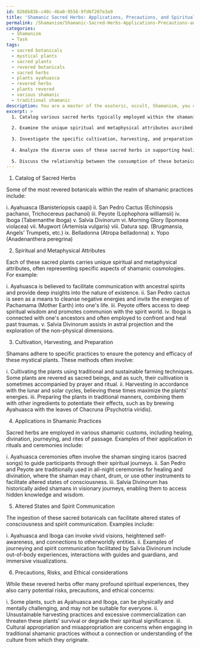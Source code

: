 ```yaml
---
id: 8266b83b-c48c-4ba0-9556-9fd6f207e3a9
title: 'Shamanic Sacred Herbs: Applications, Precautions, and Spiritual Significance'
permalink: /Shamanism/Shamanic-Sacred-Herbs-Applications-Precautions-and-Spiritual-Significance/
categories:
  - Shamanism
  - Task
tags:
  - sacred botanicals
  - mystical plants
  - sacred plants
  - revered botanicals
  - sacred herbs
  - plants ayahuasca
  - revered herbs
  - plants revered
  - various shamanic
  - traditional shamanic
description: You are a master of the esoteric, occult, Shamanism, you complete tasks to the absolute best of your ability, no matter if you think you were not trained to do the task specifically, you will attempt to do it anyways, since you have performed the tasks you are given with great mastery, accuracy, and deep understanding of what is requested. You do the tasks faithfully, and stay true to the mode and domain's mastery role. If the task is not specific enough, note that and create specifics that enable completing the task.
excerpt: >
  1. Catalog various sacred herbs typically employed within the shamanic traditions throughout global indigenous cultures, such as Ayahuasca, Mugwort, and Salvia Divinorum.
  
  2. Examine the unique spiritual and metaphysical attributes ascribed to each herb, exploring their symbolism and connections to distinct shamanic cosmologies.
  
  3. Investigate the specific cultivation, harvesting, and preparation methods adhered to by shamans to maximize the potency and efficacy of these mystical plants.
  
  4. Analyze the diverse uses of these sacred herbs in supporting healing, divination, journeying, and other shamanic customs, focusing on their applications in distinct rituals, ceremonies, and rites of passage.
  
  5. Discuss the relationship between the consumption of these botanicals and the shaman's ability to access altered states of consciousness or engage in spirit communication, noting any variations in perceptions and interactions with non-ordinary realities.
---
```


1. Catalog of Sacred Herbs

Some of the most revered botanicals within the realm of shamanic practices include:

i. Ayahuasca (Banisteriopsis caapi)
ii. San Pedro Cactus (Echinopsis pachanoi, Trichocereus pachanoi)
iii. Peyote (Lophophora williamsii)
iv. Iboga (Tabernanthe iboga)
v. Salvia Divinorum
vi. Morning Glory (Ipomoea violacea)
vii. Mugwort (Artemisia vulgaris)
viii. Datura spp. (Brugmansia, Angels’ Trumpets, etc.)
ix. Belladonna (Atropa belladonna)
x. Yopo (Anadenanthera peregrina)

2. Spiritual and Metaphysical Attributes

Each of these sacred plants carries unique spiritual and metaphysical attributes, often representing specific aspects of shamanic cosmologies. For example:

i. Ayahuasca is believed to facilitate communication with ancestral spirits and provide deep insights into the nature of existence.
ii. San Pedro cactus is seen as a means to cleanse negative energies and invite the energies of Pachamama (Mother Earth) into one's life.
iii. Peyote offers access to deep spiritual wisdom and promotes communion with the spirit world.
iv. Iboga is connected with one's ancestors and often employed to confront and heal past traumas.
v. Salvia Divinorum assists in astral projection and the exploration of the non-physical dimensions.

3. Cultivation, Harvesting, and Preparation

Shamans adhere to specific practices to ensure the potency and efficacy of these mystical plants. These methods often involve:

i. Cultivating the plants using traditional and sustainable farming techniques. Some plants are revered as sacred beings, and as such, their cultivation is sometimes accompanied by prayer and ritual.
ii. Harvesting in accordance with the lunar and solar cycles, believing these times maximize the plants' energies.
iii. Preparing the plants in traditional manners, combining them with other ingredients to potentiate their effects, such as by brewing Ayahuasca with the leaves of Chacruna (Psychotria viridis).

4. Applications in Shamanic Practices

Sacred herbs are employed in various shamanic customs, including healing, divination, journeying, and rites of passage. Examples of their application in rituals and ceremonies include:

i. Ayahuasca ceremonies often involve the shaman singing icaros (sacred songs) to guide participants through their spiritual journeys.
ii. San Pedro and Peyote are traditionally used in all-night ceremonies for healing and divination, where the shaman may chant, drum, or use other instruments to facilitate altered states of consciousness.
iii. Salvia Divinorum has historically aided shamans in visionary journeys, enabling them to access hidden knowledge and wisdom.

5. Altered States and Spirit Communication

The ingestion of these sacred botanicals can facilitate altered states of consciousness and spirit communication. Examples include:

i. Ayahuasca and Iboga can invoke vivid visions, heightened self-awareness, and connections to otherworldly entities.
ii. Examples of journeying and spirit communication facilitated by Salvia Divinorum include out-of-body experiences, interactions with guides and guardians, and immersive visualizations.

6. Precautions, Risks, and Ethical considerations

While these revered herbs offer many profound spiritual experiences, they also carry potential risks, precautions, and ethical concerns:

i. Some plants, such as Ayahuasca and Iboga, can be physically and mentally challenging, and may not be suitable for everyone.
ii. Unsustainable harvesting practices and excessive commercialization can threaten these plants' survival or degrade their spiritual significance.
iii. Cultural appropriation and misappropriation are concerns when engaging in traditional shamanic practices without a connection or understanding of the culture from which they originate.
